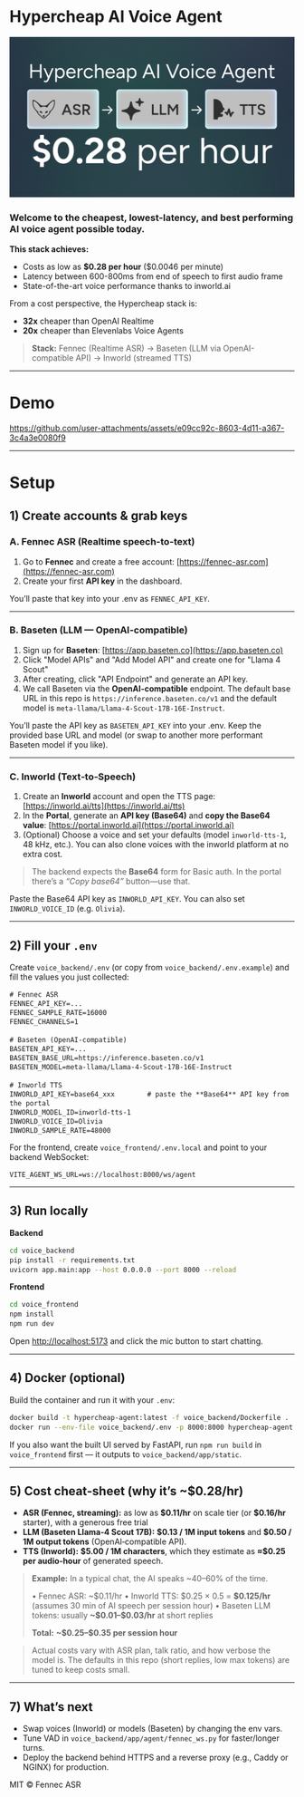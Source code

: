 # Hypercheap AI Voice Agent

<p align="center">
  <img alt="Hypercheap Voice Agent" src="assets/hero.png" width="900">
</p>

### Welcome to the cheapest, lowest-latency, and best performing AI voice agent possible today. 

**This stack achieves:**
- Costs as low as **\$0.28 per hour** ($0.0046 per minute)
- Latency between 600-800ms from end of speech to first audio frame
- State-of-the-art voice performance thanks to inworld.ai

From a cost perspective, the Hypercheap stack is: 
- **32x** cheaper than OpenAI Realtime
- **20x** cheaper than Elevenlabs Voice Agents

> **Stack:** Fennec (Realtime ASR) → Baseten (LLM via OpenAI-compatible API) → Inworld (streamed TTS)

---
# Demo

https://github.com/user-attachments/assets/e09cc92c-8603-4d11-a367-3c4a3e0080f9

---
# Setup

## 1) Create accounts & grab keys

### A. Fennec ASR (Realtime speech-to-text)

1. Go to **Fennec** and create a free account: [https://fennec-asr.com](https://fennec-asr.com)
2. Create your first **API key** in the dashboard.

You’ll paste that key into your .env as `FENNEC_API_KEY`.

---

### B. Baseten (LLM — OpenAI-compatible)

1. Sign up for **Baseten**: [https://app.baseten.co](https://app.baseten.co)
2. Click "Model APIs" and "Add Model API" and create one for "Llama 4 Scout"
3. After creating, click "API Endpoint" and generate an API key.
4. We call Baseten via the **OpenAI-compatible** endpoint. The default base URL in this repo is `https://inference.baseten.co/v1` and the default model is `meta-llama/Llama-4-Scout-17B-16E-Instruct`.

You’ll paste the API key as `BASETEN_API_KEY` into your .env. Keep the provided base URL and model (or swap to another more performant Baseten model if you like).

---

### C. Inworld (Text‑to‑Speech)

1. Create an **Inworld** account and open the TTS page: [https://inworld.ai/tts](https://inworld.ai/tts)
2. In the **Portal**, generate an **API key (Base64)** and **copy the Base64 value**: [https://portal.inworld.ai](https://portal.inworld.ai)
3. (Optional) Choose a voice and set your defaults (model `inworld-tts-1`, 48 kHz, etc.). You can also clone voices with the inworld platform at no extra cost. 

> The backend expects the **Base64** form for Basic auth. In the portal there’s a *“Copy base64”* button—use that.

Paste the Base64 API key as `INWORLD_API_KEY`. You can also set `INWORLD_VOICE_ID` (e.g. `Olivia`).

---

## 2) Fill your `.env`

Create `voice_backend/.env` (or copy from `voice_backend/.env.example`) and fill the values you just collected:

```env
# Fennec ASR
FENNEC_API_KEY=...
FENNEC_SAMPLE_RATE=16000
FENNEC_CHANNELS=1

# Baseten (OpenAI-compatible)
BASETEN_API_KEY=...
BASETEN_BASE_URL=https://inference.baseten.co/v1
BASETEN_MODEL=meta-llama/Llama-4-Scout-17B-16E-Instruct

# Inworld TTS
INWORLD_API_KEY=base64_xxx        # paste the **Base64** API key from the portal
INWORLD_MODEL_ID=inworld-tts-1
INWORLD_VOICE_ID=Olivia
INWORLD_SAMPLE_RATE=48000
```

For the frontend, create `voice_frontend/.env.local` and point to your backend WebSocket:

```env
VITE_AGENT_WS_URL=ws://localhost:8000/ws/agent
```

---

## 3) Run locally

**Backend**

```bash
cd voice_backend
pip install -r requirements.txt
uvicorn app.main:app --host 0.0.0.0 --port 8000 --reload
```

**Frontend**

```bash
cd voice_frontend
npm install
npm run dev
```

Open [http://localhost:5173](http://localhost:5173) and click the mic button to start chatting.

---

## 4) Docker (optional)

Build the container and run it with your `.env`:

```bash
docker build -t hypercheap-agent:latest -f voice_backend/Dockerfile .
docker run --env-file voice_backend/.env -p 8000:8000 hypercheap-agent:latest
```

If you also want the built UI served by FastAPI, run `npm run build` in `voice_frontend` first — it outputs to `voice_backend/app/static`.

---

## 5) Cost cheat‑sheet (why it’s \~\$0.28/hr)

* **ASR (Fennec, streaming):** as low as **\$0.11/hr** on scale tier (or **\$0.16/hr** starter), with a generous free trial
* **LLM (Baseten Llama‑4 Scout 17B):** **\$0.13 / 1M input tokens** and **\$0.50 / 1M output tokens** (OpenAI‑compatible API).
* **TTS (Inworld):** **\$5.00 / 1M characters**, which they estimate as **≈\$0.25 per audio‑hour** of generated speech.

> **Example:** In a typical chat, the AI speaks \~40–60% of the time.
>
> • Fennec ASR: \~\$0.11/hr
> • Inworld TTS: \$0.25 × 0.5 = **\$0.125/hr** (assumes 30 min of AI speech per session hour)
> • Baseten LLM tokens: usually **\~\$0.01–\$0.03/hr** at short replies
>
> **Total:** **\~\$0.25–\$0.35 per session hour**

> Actual costs vary with ASR plan, talk ratio, and how verbose the model is. The defaults in this repo (short replies, low max tokens) are tuned to keep costs small.

---


## 7) What’s next

* Swap voices (Inworld) or models (Baseten) by changing the env vars.
* Tune VAD in `voice_backend/app/agent/fennec_ws.py` for faster/longer turns.
* Deploy the backend behind HTTPS and a reverse proxy (e.g., Caddy or NGINX) for production.

MIT © Fennec ASR
